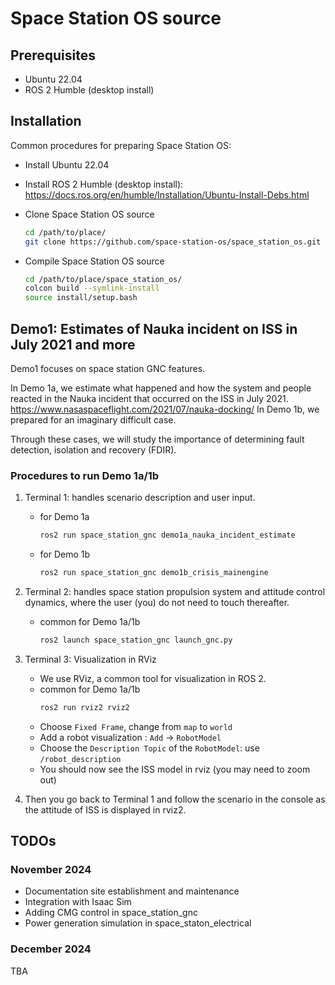 # Space Station OS source

## Prerequisites
- Ubuntu 22.04
- ROS 2 Humble (desktop install)

## Installation
Common procedures for preparing Space Station OS:
- Install Ubuntu 22.04
- Install ROS 2 Humble (desktop install):
  https://docs.ros.org/en/humble/Installation/Ubuntu-Install-Debs.html
- Clone Space Station OS source

    ```sh
    cd /path/to/place/
    git clone https://github.com/space-station-os/space_station_os.git
    ```

- Compile Space Station OS source

    ```sh
    cd /path/to/place/space_station_os/
    colcon build --symlink-install
    source install/setup.bash
    ```

## Demo1: Estimates of Nauka incident on ISS in July 2021 and more
Demo1 focuses on space station GNC features.

In Demo 1a, we estimate what happened and how the system and people reacted in the Nauka incident that occurred on the ISS in July 2021.
https://www.nasaspaceflight.com/2021/07/nauka-docking/
In Demo 1b, we prepared for an imaginary difficult case.

Through these cases, we will study the importance of determining fault detection, isolation and recovery (FDIR).

### Procedures to run Demo 1a/1b
1. Terminal 1: handles scenario description and user input.
    - for Demo 1a
        ```sh
        ros2 run space_station_gnc demo1a_nauka_incident_estimate
        ```

    - for Demo 1b
        ```sh
        ros2 run space_station_gnc demo1b_crisis_mainengine
        ```

2. Terminal 2: handles space station propulsion system and attitude control dynamics, where the user (you) do not need to touch thereafter.
    - common for Demo 1a/1b
        ```sh
        ros2 launch space_station_gnc launch_gnc.py
        ```

3. Terminal 3: Visualization in RViz
    - We use RViz, a common tool for visualization in ROS 2.
    - common for Demo 1a/1b
        ```sh
        ros2 run rviz2 rviz2
        ```
    - Choose `Fixed Frame`, change from `map` to `world`
    - Add a robot visualization : `Add` -> `RobotModel`
    - Choose the  `Description Topic` of the `RobotModel`: use `/robot_description`
    - You should now see the ISS model in rviz (you may need to zoom out)

4. Then you go back to Terminal 1 and follow the scenario in the console as the attitude of ISS is displayed in rviz2.

## TODOs
### November 2024
- Documentation site establishment and maintenance
- Integration with Isaac Sim
- Adding CMG control in space_station_gnc
- Power generation simulation in space_staton_electrical
### December 2024
TBA

